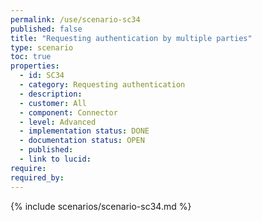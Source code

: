 ```yaml
---
permalink: /use/scenario-sc34
published: false
title: "Requesting authentication by multiple parties"
type: scenario
toc: true
properties:
  - id: SC34
  - category: Requesting authentication
  - description:
  - customer: All
  - component: Connector
  - level: Advanced
  - implementation status: DONE
  - documentation status: OPEN
  - published:
  - link to lucid:
require:
required_by:
---
```


{% include scenarios/scenario-sc34.md %}
